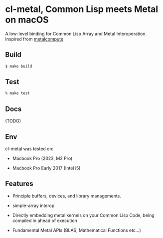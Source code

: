 
# cl-metal, Common Lisp meets Metal on macOS

A low-level binding for Common Lisp Array and Metal Interoperation. Inspired from [metalcompute](https://github.com/baldand/py-metal-compute)

## Build

```sh
$ make build
```

## Test

```sh
% make test
```

## Docs

(TODO)

## Env

cl-metal was tested on:

- Macbook Pro (2023, M3 Pro)

- Macbook Pro Early 2017 (Intel i5)

## Features

- Principle buffers, devices, and library managements.

- simple-array interop

- Directly embedding metal kernels on your Common Lisp Code, being compiled in ahead of execution

- Fundamental Metal APIs (BLAS, Mathematical Functions etc...)

